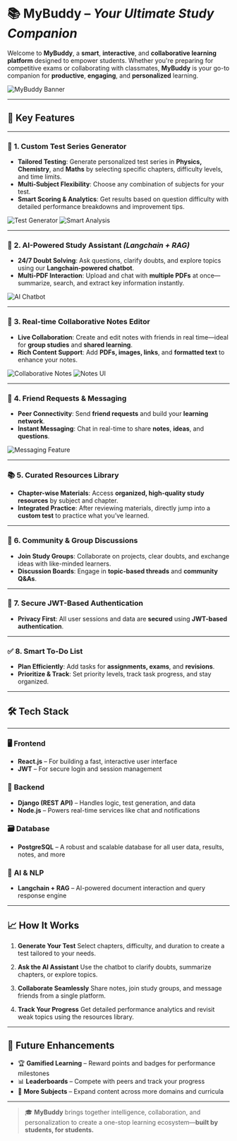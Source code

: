 # 📚 **MyBuddy** – *Your Ultimate Study Companion*

Welcome to **MyBuddy**, a **smart**, **interactive**, and **collaborative learning platform** designed to empower students. Whether you're preparing for competitive exams or collaborating with classmates, **MyBuddy** is your go-to companion for **productive**, **engaging**, and **personalized** learning.

![MyBuddy Banner](https://github.com/user-attachments/assets/4b22e32e-5c44-491c-96cf-8a0244f30305)

---

## 🚀 **Key Features**

---

### 🎯 **1. Custom Test Series Generator**

* **Tailored Testing**: Generate personalized test series in **Physics, Chemistry**, and **Maths** by selecting specific chapters, difficulty levels, and time limits.
* **Multi-Subject Flexibility**: Choose any combination of subjects for your test.
* **Smart Scoring & Analytics**: Get results based on question difficulty with detailed performance breakdowns and improvement tips.

![Test Generator](https://github.com/user-attachments/assets/23889802-fda8-4cb2-8fa9-669b410a7a79)
![Smart Analysis](https://github.com/user-attachments/assets/4d3fdf79-fb85-423d-934c-4a1f98a33d34)

---

### 🤖 **2. AI-Powered Study Assistant** *(Langchain + RAG)*

* **24/7 Doubt Solving**: Ask questions, clarify doubts, and explore topics using our **Langchain-powered chatbot**.
* **Multi-PDF Interaction**: Upload and chat with **multiple PDFs** at once—summarize, search, and extract key information instantly.

![AI Chatbot](https://github.com/user-attachments/assets/da67e9d9-02e8-4ea8-bfed-fa6b40bcf0ae)

---

### 📝 **3. Real-time Collaborative Notes Editor**

* **Live Collaboration**: Create and edit notes with friends in real time—ideal for **group studies** and **shared learning**.
* **Rich Content Support**: Add **PDFs, images, links**, and **formatted text** to enhance your notes.

![Collaborative Notes](https://github.com/user-attachments/assets/0b761b57-06cf-4337-ae0f-627769cb722a)
![Notes UI](https://github.com/user-attachments/assets/903e8e66-672c-405b-b3be-e5e86d8b9dbc)

---

### 🤝 **4. Friend Requests & Messaging**

* **Peer Connectivity**: Send **friend requests** and build your **learning network**.
* **Instant Messaging**: Chat in real-time to share **notes**, **ideas**, and **questions**.

![Messaging Feature](https://github.com/user-attachments/assets/44a7785c-0d53-48f1-affb-d61b4a40c4eb)

---

### 📚 **5. Curated Resources Library**

* **Chapter-wise Materials**: Access **organized, high-quality study resources** by subject and chapter.
* **Integrated Practice**: After reviewing materials, directly jump into a **custom test** to practice what you’ve learned.

---

### 💬 **6. Community & Group Discussions**

* **Join Study Groups**: Collaborate on projects, clear doubts, and exchange ideas with like-minded learners.
* **Discussion Boards**: Engage in **topic-based threads** and **community Q\&As**.

---

### 🔐 **7. Secure JWT-Based Authentication**

* **Privacy First**: All user sessions and data are **secured** using **JWT-based authentication**.

---

### ✅ **8. Smart To-Do List**

* **Plan Efficiently**: Add tasks for **assignments, exams**, and **revisions**.
* **Prioritize & Track**: Set priority levels, track task progress, and stay organized.

---

## 🛠️ **Tech Stack**

---

### 🖥️ **Frontend**

* **React.js** – For building a fast, interactive user interface
* **JWT** – For secure login and session management

### 🧠 **Backend**

* **Django (REST API)** – Handles logic, test generation, and data
* **Node.js** – Powers real-time services like chat and notifications

### 🗃️ **Database**

* **PostgreSQL** – A robust and scalable database for all user data, results, notes, and more

### 🤖 **AI & NLP**

* **Langchain + RAG** – AI-powered document interaction and query response engine

---

## 📈 **How It Works**

1. **Generate Your Test**
   Select chapters, difficulty, and duration to create a test tailored to your needs.

2. **Ask the AI Assistant**
   Use the chatbot to clarify doubts, summarize chapters, or explore topics.

3. **Collaborate Seamlessly**
   Share notes, join study groups, and message friends from a single platform.

4. **Track Your Progress**
   Get detailed performance analytics and revisit weak topics using the resources library.

---

## 🎯 **Future Enhancements**

* 🏆 **Gamified Learning** – Reward points and badges for performance milestones
* 📊 **Leaderboards** – Compete with peers and track your progress
* 📘 **More Subjects** – Expand content across more domains and curricula

---

> 🎓 **MyBuddy** brings together intelligence, collaboration, and personalization to create a one-stop learning ecosystem—**built by students, for students.**


